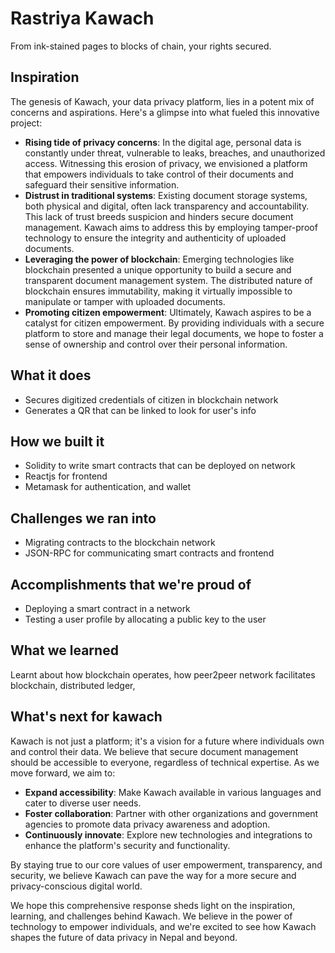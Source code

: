 # Rastriya Kawach
From ink-stained pages to blocks of chain, your rights secured.

## Inspiration
The genesis of Kawach, your data privacy platform, lies in a potent mix of concerns and aspirations. Here's a glimpse into what fueled this innovative project:

- **Rising tide of privacy concerns**: In the digital age, personal data is constantly under threat, vulnerable to leaks, breaches, and unauthorized access. Witnessing this erosion of privacy, we envisioned a platform that empowers individuals to take control of their documents and safeguard their sensitive information.
- **Distrust in traditional systems**: Existing document storage systems, both physical and digital, often lack transparency and accountability. This lack of trust breeds suspicion and hinders secure document management. Kawach aims to address this by employing tamper-proof technology to ensure the integrity and authenticity of uploaded documents.
- **Leveraging the power of blockchain**: Emerging technologies like blockchain presented a unique opportunity to build a secure and transparent document management system. The distributed nature of blockchain ensures immutability, making it virtually impossible to manipulate or tamper with uploaded documents.
- **Promoting citizen empowerment**: Ultimately, Kawach aspires to be a catalyst for citizen empowerment. By providing individuals with a secure platform to store and manage their legal documents, we hope to foster a sense of ownership and control over their personal information.

## What it does

- Secures digitized credentials of citizen in blockchain network
- Generates a QR that can be linked to look for user's info

## How we built it
- Solidity to write smart contracts that can be deployed on network
- Reactjs for frontend
- Metamask for authentication, and wallet


## Challenges we ran into

- Migrating contracts to the blockchain network
- JSON-RPC for communicating smart contracts and frontend

## Accomplishments that we're proud of

- Deploying a smart contract in a network
- Testing a user profile by allocating a public key to the user

## What we learned

Learnt about how blockchain operates, how peer2peer network facilitates blockchain, distributed ledger,

## What's next for kawach

Kawach is not just a platform; it's a vision for a future where individuals own and control their data. We believe that secure document management should be accessible to everyone, regardless of technical expertise. As we move forward, we aim to:

- **Expand accessibility**: Make Kawach available in various languages and cater to diverse user needs.
- **Foster collaboration**: Partner with other organizations and government agencies to promote data privacy awareness and adoption.
- **Continuously innovate**: Explore new technologies and integrations to enhance the platform's security and functionality.

By staying true to our core values of user empowerment, transparency, and security, we believe Kawach can pave the way for a more secure and privacy-conscious digital world.

We hope this comprehensive response sheds light on the inspiration, learning, and challenges behind Kawach. We believe in the power of technology to empower individuals, and we're excited to see how Kawach shapes the future of data privacy in Nepal and beyond.
